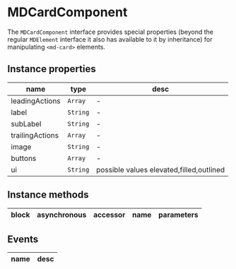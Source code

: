 # MDCardComponent
The `MDCardComponent` interface provides special properties (beyond the regular `MDElement` interface it also has available to it by inheritance) for manipulating `<md-card>` elements.

## Instance properties

name|type|desc
---|---|---
leadingActions|`Array`|-
label|`String`|-
subLabel|`String`|-
trailingActions|`Array`|-
image|`String`|-
buttons|`Array`|-
ui|`String`|possible values elevated,filled,outlined

## Instance methods

block|asynchronous|accessor|name|parameters
---|---|---|---|---

## Events

name|desc
---|---
